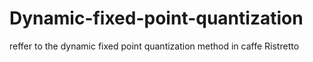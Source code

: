 # Dynamic-fixed-point-quantization
reffer to the dynamic fixed point quantization method in caffe Ristretto
